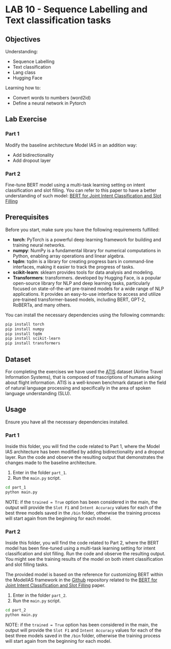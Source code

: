 # LAB 10 - Sequence Labelling and Text classification tasks

## Objectives
Understanding:
- Sequence Labelling
- Text classification
- Lang class
- Hugging Face

Learning how to:
- Convert words to numbers (word2id)
- Define a neural network in Pytorch

## Lab Exercise
### Part 1
Modify the baseline architecture Model IAS in an addition way:
- Add bidirectionality
- Add dropout layer

### Part 2
Fine-tune BERT model using a multi-task learning setting on intent classification and slot filling. You can refer to this paper to have a better understanding of such model: [BERT for Joint Intent Classification and Slot Filling](https://arxiv.org/abs/1902.10909)

## Prerequisites
Before you start, make sure you have the following requirements fulfilled:
- **torch**: PyTorch is a powerful deep learning framework for building and training neural networks.
- **numpy**: NumPy is a fundamental library for numerical computations in Python, enabling array operations and linear algebra.
- **tqdm**: tqdm is a library for creating progress bars in command-line interfaces, making it easier to track the progress of tasks.
- **scikit-learn**: sklearn provides tools for data analysis and modeling.
- **Transformers**: transformers. developed by Hugging Face, is a popular open-source library for NLP and deep learning tasks, particularly focused on state-of-the-art pre-trained models for a wide range of NLP applications. It provides an easy-to-use interface to access and utilize pre-trained transformer-based models, including BERT, GPT-2, RoBERTa, and many others.

You can install the necessary dependencies using the following commands:
```bash
pip install torch
pip install numpy
pip install tqdm
pip install scikit-learn
pip install transformers
```

## Dataset
For completing the exercises we have used the [ATIS](https://github.com/Microsoft/CNTK/tree/master/Examples/LanguageUnderstanding/ATIS/Data) dataset (Airline Travel Information Systems), that is composed of trascriptions of humans asking about flight information. ATIS is a well-known benchmark dataset in the field of natural language processing and specifically in the area of spoken language understanding (SLU).

## Usage
Ensure you have all the necessary dependencies installed.

### Part 1
Inside this folder, you will find the code related to Part 1, where the Model IAS architecture has been modified by adding bidirectionality and a dropout layer.
Run the code and observe the resulting output that demonstrates the changes made to the baseline architecture.
1. Enter in the folder `part_1`.
2. Run the `main.py` script.
```bash
cd part_1
python main.py
```
NOTE: if the `trained = True` option has been considered in the main, the output will provide the `Slot F1` and `Intent Accuracy` values for each of the best three models saved in the `/bin` folder, otherwise the training process will start again from the beginning for each model.

### Part 2
Inside this folder, you will find the code related to Part 2, where the BERT model has been fine-tuned using a multi-task learning setting for intent classification and slot filling.
Run the code and observe the resulting output. You might see the training results of the model on both intent classification and slot filling tasks.

The provided model is based on the reference for customizing BERT within the ModelIAS framework in the [Github](https://github.com/monologg/JointBERT/blob/master/model/modeling_jointbert.py) repository related to the [BERT for Joint Intent Classification and Slot Filling](https://arxiv.org/abs/1902.10909) paper.

1. Enter in the folder `part_2`.
2. Run the `main.py` script.
```bash
cd part_2
python main.py
```
NOTE: if the `trained = True` option has been considered in the main, the output will provide the `Slot F1` and `Intent Accuracy` values for each of the best three models saved in the `/bin` folder, otherwise the training process will start again from the beginning for each model.
